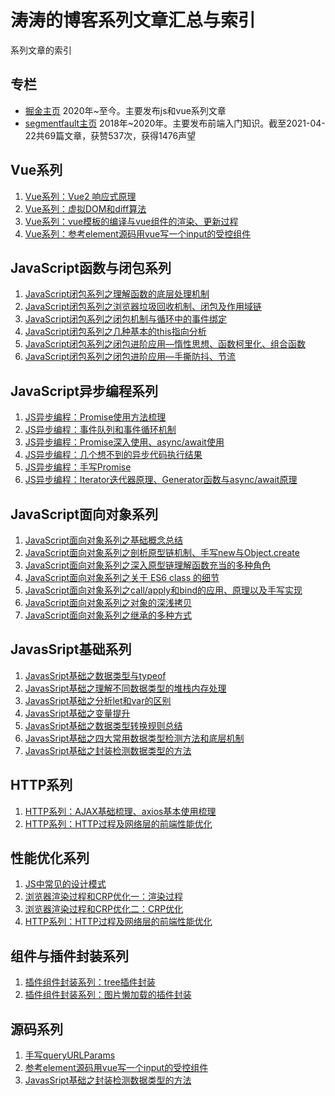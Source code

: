 # 涛涛的博客系列文章汇总与索引

系列文章的索引

## 专栏

* [掘金主页](https://juejin.cn/user/747323636587997/posts)  2020年~至今。主要发布js和vue系列文章
* [segmentfault主页](https://segmentfault.com/u/mataotao/articles?sort=vote) 2018年~2020年。主要发布前端入门知识。截至2021-04-22共69篇文章，获赞537次，获得1476声望

## Vue系列
1. [Vue系列：Vue2 响应式原理](https://juejin.cn/post/6990018362391265287)
2. [Vue系列：虚拟DOM和diff算法](https://juejin.cn/post/6995204870114377741)
3. [Vue系列：vue模板的编译与vue组件的渲染、更新过程](https://juejin.cn/post/6995232345749979172)
4. [Vue系列：参考element源码用vue写一个input的受控组件](https://juejin.cn/post/6945307209819488270/)

## JavaScript函数与闭包系列

1. [JavaScript闭包系列之理解函数的底层处理机制](https://juejin.cn/post/6882028982200434701/)
2. [JavaScript闭包系列之浏览器垃圾回收机制、闭包及作用域链](https://juejin.cn/post/6917237481595207688/)
3. [JavaScript闭包系列之闭包机制与循环中的事件绑定](https://juejin.cn/post/6918182773924724750/)
3. [JavaScript闭包系列之几种基本的this指向分析](https://juejin.cn/post/6918725304768790541)
4. [JavaScript闭包系列之闭包进阶应用—惰性思想、函数柯里化、组合函数](https://juejin.cn/post/6934295655397457934/)
5. [JavaScript闭包系列之闭包进阶应用—手撕防抖、节流](https://juejin.cn/post/6935767970652094477/)

## JavaScript异步编程系列
1. [JS异步编程：Promise使用方法梳理](https://juejin.cn/post/6954264984830345252)
2. [JS异步编程：事件队列和事件循环机制](https://juejin.cn/post/6975903958451617799)
3. [JS异步编程：Promise深入使用、async/await使用](https://juejin.cn/post/6976662408295088158)
4. [JS异步编程：几个想不到的异步代码执行结果](https://juejin.cn/post/6976662957224624136)
5. [JS异步编程：手写Promise](https://juejin.cn/post/6977270541631619108)
6. [JS异步编程：Iterator迭代器原理、Generator函数与async/await原理](https://juejin.cn/post/6978766285324681253)
## JavaScript面向对象系列

1. [JavaScript面向对象系列之基础概念总结](https://juejin.cn/post/6943593611355226142/)
1. [JavaScript面向对象系列之剖析原型链机制、手写new与Object.create](https://juejin.cn/post/6946962335860785160/)
1. [JavaScript面向对象系列之深入原型链理解函数充当的多种角色](https://juejin.cn/post/6947229348604674061)
1. [JavaScript面向对象系列之关于 ES6 class 的细节](https://juejin.cn/post/6947353089355546637)
1. [JavaScript面向对象系列之call/apply和bind的应用、原理以及手写实现](https://juejin.cn/post/6949723248451928094)
1. [JavaScript面向对象系列之对象的深浅拷贝](https://juejin.cn/post/6953649370910687268/)
1. [JavaScript面向对象系列之继承的多种方式](https://juejin.cn/post/6953885775096184840/)


## JavasSript基础系列

1. [JavasSript基础之数据类型与typeof](https://juejin.cn/post/6880749980311617549)
2. [JavasSript基础之理解不同数据类型的堆栈内存处理](https://juejin.cn/post/6880758339052142600/)
3. [JavasSript基础之分析let和var的区别](https://juejin.cn/post/6918185426469519367/)
4. [JavasSript基础之变量提升](https://juejin.cn/post/6923441559686004750/)
5. [JavasSript基础之数据类型转换规则总结](https://juejin.cn/post/6934288549592170503/)
6. [JavasSript基础之四大常用数据类型检测方法和底层机制](https://juejin.cn/post/6950899825168613389/)
7. [JavasSript基础之封装检测数据类型的方法](https://juejin.cn/post/6950901721065324558/)

## HTTP系列
1. [HTTP系列：AJAX基础梳理、axios基本使用梳理](https://juejin.cn/post/6985823318070788110)
1. [HTTP系列：HTTP过程及网络层的前端性能优化](https://juejin.cn/post/6986268029055139847)

## 性能优化系列

1. [JS中常见的设计模式](https://juejin.cn/post/6985939863203741703)
1. [浏览器渲染过程和CRP优化一：渲染过程](https://juejin.cn/post/6975028927223824391)
1. [浏览器渲染过程和CRP优化二：CRP优化](https://juejin.cn/post/6975093992232845342)
1. [HTTP系列：HTTP过程及网络层的前端性能优化](https://juejin.cn/post/6986268029055139847)

## 组件与插件封装系列
1. [插件组件封装系列：tree插件封装](https://juejin.cn/post/6988105930248290318)
2. [插件组件封装系列：图片懒加载的插件封装
   ](https://juejin.cn/post/6988026736382312485)
## 源码系列

1. [手写queryURLParams](https://juejin.cn/post/6949726811681112077/)
2. [参考element源码用vue写一个input的受控组件](https://juejin.cn/post/6945307209819488270/)
3. [JavasSript基础之封装检测数据类型的方法](https://juejin.cn/post/6950901721065324558)
